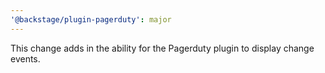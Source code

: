```yaml
---
'@backstage/plugin-pagerduty': major
---
```


This change adds in the ability for the Pagerduty plugin to display change events.
